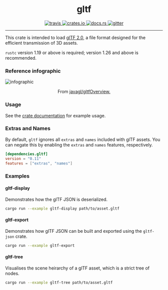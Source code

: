 
<h1 align="center">
    gltf
</h1>
<p align="center">
   <a href="https://travis-ci.org/gltf-rs/gltf">
      <img src="https://travis-ci.org/gltf-rs/gltf.svg?branch=master" alt="travis">
   </a>
   <a href="https://crates.io/crates/gltf">
      <img src="https://img.shields.io/crates/v/gltf.svg" alt="crates.io">
   </a>
   <a href="https://docs.rs/gltf">
      <img src="https://docs.rs/gltf/badge.svg" alt="docs.rs">
   </a>
   <a href="https://gitter.im/gltf-rs/Lobby">
      <img src="https://badges.gitter.im/gltf-rs/Lobby.svg" alt="gitter">
   </a>
</p>
<hr>

This crate is intended to load [glTF 2.0](https://www.khronos.org/gltf), a file format designed for the efficient transmission of 3D assets.

`rustc` version 1.19 or above is required; version 1.26 and above is recommended.

### Reference infographic

![infographic](https://github.com/KhronosGroup/glTF/blob/master/specification/2.0/figures/gltfOverview-2.0.0b.png)

<p align="center">From <a href="https://github.com/javagl/gltfOverview">javagl/gltfOverview.</a></p>

### Usage

See the [crate documentation](https://docs.rs/gltf) for example usage.

### Extras and Names

By default, `gltf` ignores all `extras` and `names` included with glTF assets. You can negate this by enabling the `extras` and `names` features, respectively.

```toml
[dependencies.gltf]
version = "0.11"
features = ["extras", "names"]
```

### Examples

#### gltf-display

Demonstrates how the glTF JSON is deserialized.

```sh
cargo run --example gltf-display path/to/asset.gltf
```
#### gltf-export

Demonstrates how glTF JSON can be built and exported using the `gltf-json` crate.

```sh
cargo run --example gltf-export
```

#### gltf-tree

Visualises the scene heirarchy of a glTF asset, which is a strict tree of nodes.

```sh
cargo run --example gltf-tree path/to/asset.gltf
```

